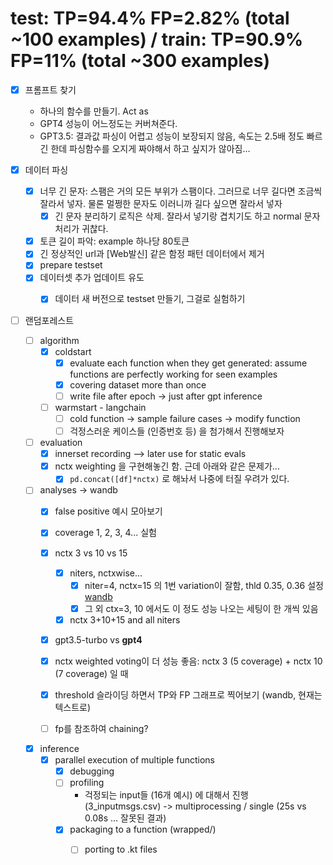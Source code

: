 

# test: TP=94.4% FP=2.82% (total ~100 examples) / train: TP=90.9% FP=11% (total ~300 examples)
- [x] 프롬프트 찾기
    - 하나의 함수를 만들기. Act as
    - GPT4 성능이 어느정도는 커버쳐준다.
    - GPT3.5: 결과값 파싱이 어렵고 성능이 보장되지 않음, 속도는 2.5배 정도 빠르긴 한데 파싱함수를 오지게 짜야해서 하고 싶지가 않아짐...

- [x] 데이터 파싱
    - [x] 너무 긴 문자: 스팸은 거의 모든 부위가 스팸이다. 그러므로 너무 길다면 조금씩 잘라서 넣자. 물론 멀쩡한 문자도 이러니까 길다 싶으면 잘라서 넣자
        - [x] 긴 문자 분리하기 로직은 삭제. 잘라서 넣기랑 겹치기도 하고 normal 문자 처리가 귀찮다.
    - [x] 토큰 길이 파악: example 하나당 80토큰
    - [x] 긴 정상적인 url과 \[Web발신\] 같은 함정 패턴 데이터에서 제거
    - [x] prepare testset 
    - [x] 데이터셋 추가 업데이트 유도
        - [x] 데이터 새 버전으로 testset 만들기, 그걸로 실험하기


- [ ] 랜덤포레스트 
    - [ ] algorithm
        - [x] coldstart
            - [x] evaluate each function when they get generated: assume functions are perfectly working for seen examples 
            - [x] covering dataset more than once
            - [ ] write file after epoch -> just after gpt inference
        - [ ] warmstart - langchain
            - [ ] cold function -> sample failure cases -> modify function
            - [ ] 걱정스러운 케이스들 (인증번호 등) 을 첨가해서 진행해보자
    - [ ] evaluation
        - [x] innerset recording --> later use for static evals
        - [x] nctx weighting 을 구현해놓긴 함. 근데 아래와 같은 문제가...
            - [x] <code>pd.concat([df]*nctx)</code> 로 해놔서 나중에 터질 우려가 있다.

    - [ ] analyses -> wandb 
        - [x] false positive 예시 모아보기
        - [x] coverage 1, 2, 3, 4... 실험
        - [x] nctx 3 vs 10 vs 15
            - [x] niters, nctxwise...
                - [x] niter=4, nctx=15 의 1번 variation이 잘함, thld 0.35, 0.36 설정 [wandb](https://wandb.ai/sonsus/scamtext/runs/f4w58kcd?workspace=user-sonsus)
                - [x] 그 외 ctx=3, 10 에서도 이 정도 성능 나오는 세팅이 한 개씩 있음
            - [x] nctx 3+10+15 and all niters
        - [x] gpt3.5-turbo vs **gpt4**
        - [x] nctx weighted voting이 더 성능 좋음: nctx 3 (5 coverage) + nctx 10 (7 coverage) 일 때
        - [x] threshold 슬라이딩 하면서 TP와 FP 그래프로 찍어보기 (wandb, 현재는 텍스트로)
        - [ ] fp를 참조하여 chaining?


    - [x] inference
        - [x] parallel execution of multiple functions
            - [x] debugging
            - [ ] profiling
                - 걱정되는 input들 (16개 예시) 에 대해서 진행 (3_inputmsgs.csv) -> multiprocessing / single (25s vs 0.08s ... 잘못된 결과) 
            - [x] packaging to a function (wrapped/)
                - [ ] porting to .kt files


